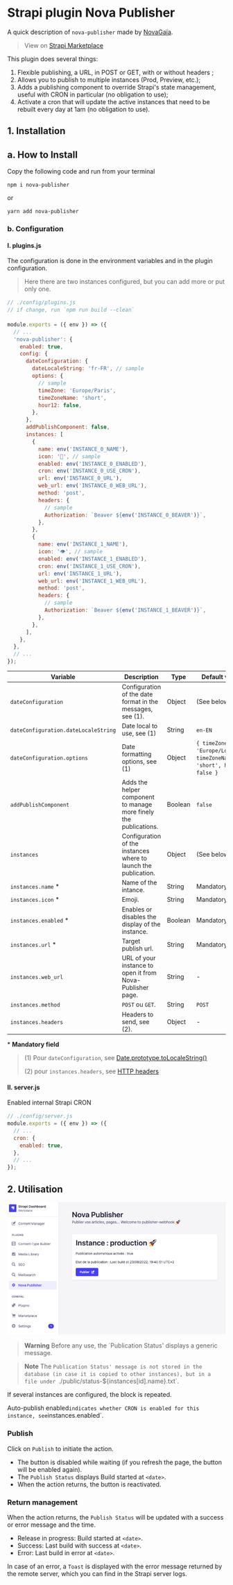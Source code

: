 # Strapi plugin Nova Publisher

A quick description of `nova-publisher` made by [NovaGaïa](https://novagaia.fr/).

> View on [Strapi Marketplace](https://market.strapi.io/plugins/nova-publisher)

This plugin does several things:

1. Flexible publishing, a URL, in POST or GET, with or without headers ;
2. Allows you to publish to multiple instances (Prod, Preview, etc.);
3. Adds a publishing component to override Strapi's state management, useful with CRON in particular (no obligation to use);
4. Activate a cron that will update the active instances that need to be rebuilt every day at 1am (no obligation to use).

## 1. Installation

## a. How to Install

Copy the following code and run from your terminal

```
npm i nova-publisher
```

or

```
yarn add nova-publisher
```

### b. Configuration

#### I. plugins.js

The configuration is done in the environment variables and in the plugin configuration.

> Here there are two instances configured, but you can add more or put only one.

```js
// ./config/plugins.js
// if change, run `npm run build --clean`

module.exports = ({ env }) => ({
  // ...
  'nova-publisher': {
    enabled: true,
    config: {
      dateConfiguration: {
        dateLocaleString: 'fr-FR', // sample
        options: {
          // sample
          timeZone: 'Europe/Paris',
          timeZoneName: 'short',
          hour12: false,
        },
      },
      addPublishComponent: false,
      instances: [
        {
          name: env('INSTANCE_0_NAME'),
          icon: '🚀', // sample
          enabled: env('INSTANCE_0_ENABLED'),
          cron: env('INSTANCE_0_USE_CRON'),
          url: env('INSTANCE_0_URL'),
          web_url: env('INSTANCE_0_WEB_URL'),
          method: 'post',
          headers: {
            // sample
            Authorization: `Beaver ${env('INSTANCE_0_BEAVER')}`,
          },
        },
        {
          name: env('INSTANCE_1_NAME'),
          icon: '👁️', // sample
          enabled: env('INSTANCE_1_ENABLED'),
          cron: env('INSTANCE_1_USE_CRON'),
          url: env('INSTANCE_1_URL'),
          web_url: env('INSTANCE_1_WEB_URL'),
          method: 'post',
          headers: {
            // sample
            Authorization: `Beaver ${env('INSTANCE_1_BEAVER')}`,
          },
        },
      ],
    },
  },
  // ...
});
```

| Variable                             | Description                                                       | Type    | Default value                                                         |
| ------------------------------------ | ----------------------------------------------------------------- | ------- | --------------------------------------------------------------------- |
| `dateConfiguration`                  | Configuration of the date format in the messages, see (1).        | Object  | (See below)                                                           |
| `dateConfiguration.dateLocaleString` | Date local to use, see (1)                                        | String  | `en-EN`                                                               |
| `dateConfiguration.options`          | Date formatting options, see (1)                                  | Object  | `{ timeZone: 'Europe/London', timeZoneName: 'short', hour12: false }` |
| `addPublishComponent`                | Adds the helper component to manage more finely the publications. | Boolean | `false`                                                               |
| `instances`                          | Configuration of the instances where to launch the publication.   | Object  | (See below)                                                           |
| `instances.name` \*                  | Name of the intance.                                              | String  | Mandatory                                                             |
| `instances.icon` \*                  | Emoji.                                                            | String  | Mandatory                                                             |
| `instances.enabled` \*               | Enables or disables the display of the instance.                  | Boolean | Mandatory                                                             |
| `instances.url` \*                   | Target publish url.                                               | String  | Mandatory                                                             |
| `instances.web_url`                  | URL of your instance to open it from Nova-Publisher page.         | String  | -                                                                     |
| `instances.method`                   | `POST` ou `GET`.                                                  | String  | `POST`                                                                |
| `instances.headers`                  | Headers to send, see (2).                                         | Object  | -                                                                     |

\* **Mandatory field**

> (1) Pour `dateConfiguration`, see [Date.prototype.toLocaleString()](https://developer.mozilla.org/en-US/docs/Web/JavaScript/Reference/Global_Objects/Date/toLocaleString)
>
> (2) pour `instances.headers`, see [HTTP headers](https://developer.mozilla.org/en-US/docs/Web/HTTP/Headers)

#### II. server.js

Enabled internal Strapi CRON

```js
// ./config/server.js
module.exports = ({ env }) => ({
  // ...
  cron: {
    enabled: true,
  },
  // ...
});
```

## 2. Utilisation

![preview](./docs/cap1.png)

> **Warning**
> Before any use, the `Publication Status' displays a generic message.

> **Note**
> The `Publication Status' message is not stored in the database (in case it is copied to other instances), but in a file under `./public/status-${instances[id].name}.txt`.

If several instances are configured, the block is repeated.

Auto-publish enabled`indicates whether CRON is enabled for this instance, see`instances.enabled`.

### Publish

Click on `Publish` to initiate the action.

- The button is disabled while waiting (if you refresh the page, the button will be enabled again).
- The `Publish Status` displays Build started at `<date>`.
- When the action returns, the button is reactivated.

### Return management

When the action returns, the `Publish Status` will be updated with a success or error message and the time.

- Release in progress: Build started at `<date>`.
- Success: Last build with success at `<date>`.
- Error: Last build in error at `<date>`.

In case of an error, a `Toast` is displayed with the error message returned by the remote server, which you can find in the Strapi server logs.
